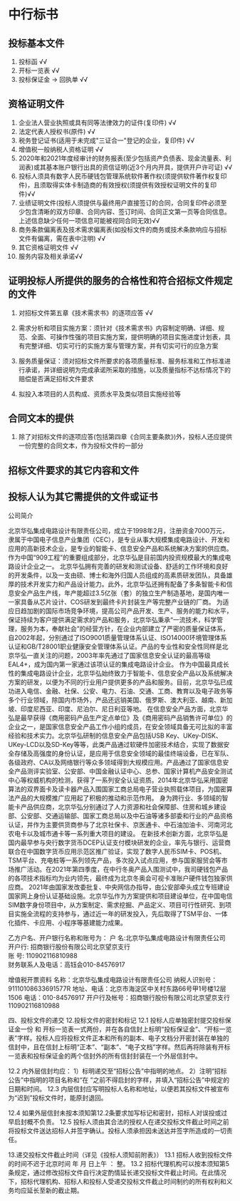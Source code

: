# 中行标书
## 投标基本文件
1. 投标函 √√
2. 开标一览表 √√
3. 投标保证金 → 回执单 √√


## 资格证明文件
1. 企业法人营业执照或具有同等法律效力的证件(复印件) √√
2. 法定代表人授权书(原件) √√
3. 税务登记证书(适用于未完成"三证合一"登记的企业，复印件) √√
4. 增值税一般纳税人资格证明 √√
5. 2020年和2021年度经审计的财务报表(至少包括资产负债表、现金流量表、利润表)或其基本账户银行出具的资信证明(近3个月内开具，提供开户许可证) √√
6. 投标人须具有数字人民币硬钱包管理系统软件著作权(须提供软件著作权复印件)，且须取得实体卡制造商的有效授权(须提供有效授权证明文件的复印件)√√
7. 业绩证明文件(投标人须提供与最终用户直接签订的合同，合同复印件必须至少包含清晰的双方印章、合同内容、签订时间、合同正文第一页等合同信息。上述信息缺少任何一项信息可能被视同合同无效)√√
8. 商务条款偏离表及技术需求偏离表(如投标文件的商务或技术条款响应与招标文件有偏离，需在表中注明) √√
9. 其它资格证明文件 √√
10. 服务内容及相关承诺√√

## 证明投标人所提供的服务的合格性和符合招标文件规定的文件
1. 对招标文件第五章《技术需求书》的逐项应答 √√

2. 需求分析和项目实施方案：须针对《技术需求书》内容制定明确、详细、规范、全面、可操作性强的项目实施方案，提供明确的项目实施进度计划表，具有完整详细、切实可行的实施方案与管理方案，并有切实可行的应急方案



3. 服务质量保证：须对招标文件所要求的各项质量标准、服务标准和工作标准进行承诺，并详细说明为完成承诺所采取的措施，以及质量指标不达标情况下的赔偿是否满足招标文件要求

4. 拟投入本项目的人员构成、资质水平及类似项目实施经验等

## 合同文本的提供
1. 除了对招标文件的逐项应答(包括第四章《合同主要条款》)外，投标人还应提供一份完整的合同文本，作为投标文件的一部分

## 招标文件要求的其它内容和文件
## 投标人认为其它需提供的文件或证书


公司简介

北京华弘集成电路设计有限责任公司，成立于1998年2月，注册资金7000万元，隶属于中国电子信息产业集团（CEC），是专业从事大规模集成电路设计、开发和应用的高新技术企业，是专业的智能卡、信息安全产品和系统解决方案的供应商。作为中国“909工程”的重要组成部分，北京华弘是目前国内投资规模最大的集成电路设计企业之一。
北京华弘拥有完善的研发和测试设备、舒适的工作环境和良好的开发条件，以及一支由硕、博士和海外归国人员组成的高素质研发团队，具备雄厚的技术开发实力和产品设计能力。此外，北京华弘还拥有配备了多条智能卡和信息安全产品生产线，年产能超过3.5亿张（套）的独立生产制造基地，是国内唯一一家具备从芯片设计、COS研发到最终卡片封装生产等完整产业链的厂商。 
为适应日趋加剧的国际市场竞争环境，提高公司产品开发、生产、服务的能力和水平，保证持续为客户提供满足需求的产品和服务，北京华弘秉承“一流技术，科学管理，服务为本，奉献社会”的经营方针，在企业内部建立了严密的质量保证体系，自2002年起，分别通过了ISO9001质量管理体系认证、ISO14000环境管理体系认证和GB/T28001职业健康安全管理体系认证。产品的专业性和安全性同样是北京华弘一直关注的问题，2003年率先通过了国家信息安全认证的最高等级EAL4+，成为国内第一家通过该项认证的集成电路设计企业。
作为中国最具成长性的集成电路设计企业，北京华弘始终致力于智能卡、信息安全产品以及系统解决方案的研发，以便为不同的行业用户提供更多的产品和服务。目前，北京华弘已成功进入电信、金融、社保、公安、电力、石油、交通、工商、教育以及电子政务等多个行业领域，除国内市场外，产品还远销美国、俄罗斯、澳大利亚、越南、新加坡、印度尼西亚、印度、尼泊尔、尼日利亚等地。
在信息安全产品方面，北京华弘是最早获得《商用密码产品生产定点单位》及《商用密码产品销售许可单位》的企业之一，是国家信息安全产品工作小组的成员，在安全领域具备无可比拟的丰富经验和技术实力。北京华弘研制的信息安全产品包括USB Key、UKey-DISK、UKey-LCD以及SD-Key等等，此类产品通过软硬件加密技术结合，实现了数据安全存储及高强度的身份认证，是应用于信息安全领域的最佳终端设备，已在军队、各级政府、CA以及网络银行等众多领域得到大规模应用。产品通过了国家信息安全产品测评实验室、公安部、中国金融认证中心、总参、国家计算机产品安全测试中心等权威机构的检测，获得了一系列安全认证资质。2014年北京华弘采用国密算法的双界面卡及读卡器产品入围国家工商总局电子营业执照载体项目，为国密算法产品的大规模推广应用起了积极的推动和示范作用。
身为跨行业、多领域的智能卡产品供应商，北京华弘分别通过了人力资源和社会保障部、住房和城乡建设部、公安部、交通运输部、国家工商总局以及中石油等诸多部委和行业的产品资格认证，并作为主要供货商参与了北京社保卡、京医通卡、中石油加油卡、河南河北农电卡以及城市通卡等一系列重大项目的建设。
在新技术创新方面，北京华弘是国内最早参与央行数字货币DCEP认证支付模块研发的企业，率先与银行、运营商联合在中国数字货币应用示范区推广验证，实现了数字人民币SIM卡、POS机、TSM平台、充电桩等一系列领先产品，多次投入试点应用，参与国家服贸会等市场推广活动。在2021年第四季度，在中行冬奥产品入围测试中，我司硬钱包产品的各项技术指标均为业内领先，最终成为北京冬奥会可视卡准账户硬件钱包独家供应商。
2021年由国家发改委批复、中央网信办指导，由公安部牵头成立专班建设国家网上身份认证基础设施。北京华弘作为方案提供和项目建设单位，在中国电信SIM数字身份项目中，从方案制定、需求挖掘、产品定义、项目可行性研究、到项目实施全流程的支持参与，通过近一年的研发投入，先后取得了TSM平台、一体化插件、卡应用、小程序等基建能力成果。

乙方户名、开户银行名称和账号为：
户  名:北京华弘集成电路设计有限责任公司                        
开户行: 招商银行股份有限公司北京望京支行                         
账  号: 110902116810988                         
财务联系人及电话：高钰会010-84576917  


增值税开票资料
名称：北京华弘集成电路设计有限责任公司
纳税人识别号：91110108633691577R
地址、电话：北京市海淀区中关村东路66号甲1号楼12层1506 
电话：010-84576917
开户行及帐号：招商银行股份有限公司北京望京支行110902116810988



四、投标文件的递交
12.投标文件的密封和标记
12.1 投标人应单独密封提交投标保证金一份 和 开标一览表一式两份，并在各自信封上标明“投标保证金”、“开标一览表”字样。投标人应将投标文件正本和所有的副本、电子文档分开密封装在单独的信封中，且在信封上标明“正本”、“副本”、“电子文档”字样。然后再将除装有开标一览表和投标保证金的两个信封外的所有信封封装在一个外层信封中。

12.2 内外层信封均应：
1）标明递交至“招标公告”中指明的地点。
2）注明“招标公告”中指明的项目名称和“在            ”之前不得启封的字样，并填入“招标公告”中规定的日期和时间。
12.3 内层信封应写明投标人名称和地址，以便若其投标文件被宣布为“迟到”投标文件时，能原封退回。

12.4 如果外层信封未按本须知第12.2条要求加写标记和密封，招标人对误投或过早启封概不负责。
12.5 投标人须由其合法的授权人在递交投标文件截止时间之前将投标文件送达招标人并签字确认。投标人须承担因未送达并签字所造成的一切责任。
 
13.递交投标文件截止时间（详见《投标人须知前附表》）
13.1 招标人收到投标文件的时间不迟于北京时间     年   月   日上午  ：  整。
13.2 招标代理机构可以按本须知第5条规定，通过修改招标文件自行决定酌情延长递交投标文件截止时间。在此情况下，招标代理机构、招标人和投标人受递交投标文件截止时间制约的所有权利和义务均应延长至新的截止期。